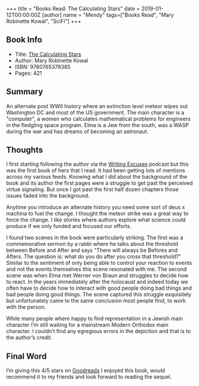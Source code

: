 +++
title = "Books Read: The Calculating Stars"
date = 2019-01-12T00:00:00Z
[author]
	name = "Mendy"
tags=["Books Read", "Mary Robinette Kowal", "SciFi"]
+++


## Book Info
* Title: [The Calculating Stars](https://amzn.to/2VXtJfk)
* Author: Mary Robinette Kowal
* ISBN: 9780765378385
* Pages: 421

## Summary
An alternate post WWII history where an extinction level meteor wipes out Washington DC and most of the US government.  The main character is a "computer", a women who calculates mathematical problems for engineers in the fledgling space program. Elma is a Jew from the south, was a WASP during the war and has dreams of becoming an astronaut. 

## Thoughts
I first starting following the author via the [Writing Excuses](https://writingexcuses.com) podcast but this was the first book of hers that I read. It had been getting lots of mentions across my various feeds. Knowing what I did about the background of the book and its author the first pages were a struggle to get past the perceived virtue signaling. But once I got past the first half dozen chapters those issues faded into the background. 

Anytime you introduce an alternate history you need some sort of deus x machina to fuel the change. I thought the meteor strike was a great way to force the change. I like stories where authors explore what science could produce if we only funded and focused our efforts.  

I found two scenes in the book were particularly striking. The first was a commemorative sermon by a rabbi where he talks about the threshold between Before and After and says "There will always be Befores and Afters. The question is: what do you do after you cross that threshold?" Similar to the sentiment of only being able to control your reaction to events and not the events themselves this scene resonated with me. The second scene was when Elma met Werner von Braun and struggles to decide how to react. In the years immediately after the holocaust  and indeed today we often have to decide how to interact with good people doing bad things and bad people doing good things. The scene captured this struggle exquisitely but unfortunately came to the same conclusion most people find, to work with the person.

 While many people where happy to find representation in a Jewish main character I’m still waiting for a mainstream Modern Orthodox main character. I couldn’t find any egregious errors in the depiction and that is to the author’s credit.

## Final Word
I’m giving this 4/5 stars on [Goodreads](https://www.goodreads.com/user/show/3063249-m-berkowitz) I enjoyed this book, would recommend it to my friends and look forward to reading the sequel. 
